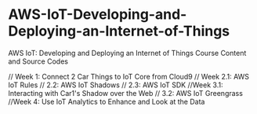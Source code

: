 # AWS-IoT-Developing-and-Deploying-an-Internet-of-Things
AWS IoT: Developing and Deploying an Internet of Things Course Content and Source Codes

// Week 1: Connect 2 Car Things to IoT Core from Cloud9
// Week 2.1: AWS IoT Rules
//     2.2: AWS IoT Shadows
//     2.3: AWS IoT SDK
//Week 3.1: Interacting with Car1's Shadow over the Web
//    3.2: AWS IoT Greengrass
//Week 4: Use IoT Analytics to Enhance and Look at the Data

